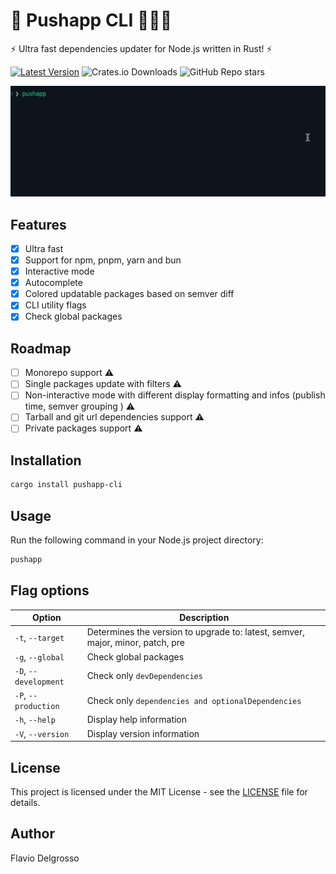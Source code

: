 # 🚀 Pushapp CLI 🏋🏻‍♂️

⚡ Ultra fast dependencies updater for Node.js written in Rust! ⚡

[![Latest Version]][crates.io] ![Crates.io Downloads](https://img.shields.io/crates/d/pushapp-cli) ![GitHub Repo stars](https://img.shields.io/github/stars/flaviodelgrosso/pushapp?style=flat)

[Latest Version]: https://img.shields.io/crates/v/pushapp-cli.svg
[crates.io]: https://crates.io/crates/pushapp-cli

![image](pushapp-cli.gif)

## Features

- [x] Ultra fast
- [x] Support for npm, pnpm, yarn and bun
- [x] Interactive mode
- [x] Autocomplete
- [x] Colored updatable packages based on semver diff
- [x] CLI utility flags
- [x] Check global packages

## Roadmap

- [ ] Monorepo support ⚠️
- [ ] Single packages update with filters ⚠️
- [ ] Non-interactive mode with different display formatting and infos (publish time, semver grouping ) ⚠️
- [ ] Tarball and git url dependencies support ⚠️
- [ ] Private packages support ⚠️

## Installation

```bash
cargo install pushapp-cli
```

## Usage

Run the following command in your Node.js project directory:

```bash
pushapp
```

## Flag options

| Option                              | Description                                                                                        |
|-------------------------------------|----------------------------------------------------------------------------------------------------|
| `-t`, `--target`                    | Determines the version to upgrade to: latest, semver, major, minor, patch, pre                  |
| `-g`, `--global`                    | Check global packages                                                                              |
| `-D`, `--development`               | Check only `devDependencies`                                                                       |
| `-P`, `--production`                | Check only `dependencies and optionalDependencies`                                                 |
| `-h`, `--help`                      | Display help information                                                                           |
| `-V`, `--version`                   | Display version information                                                                        |

## License

This project is licensed under the MIT License - see the [LICENSE](LICENSE) file for details.

## Author

Flavio Delgrosso
